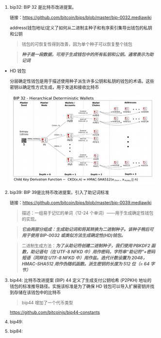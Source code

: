 1. bip32:  BIP 32 是比特币改进提案。

    链接：<A href="https://github.com/bitcoin/bips/blob/master/bip-0032.mediawiki">https://github.com/bitcoin/bips/blob/master/bip-0032.mediawiki</a>

   address(钱包地址)定义了如何从二进制主种子和有序索引集导出钱包的私钥和公钥

   >钱包的可恢复性得到改善，因为单个种子可以恢复整个钱包

   >***种子是一段数据，可用于生成钱包中的所有私钥和公钥。通常表示为助记词***

+ HD 钱包

   分层确定性钱包是用于描述使用种子派生许多公钥和私钥的钱包的术语。这些密钥以确定性方式生成，用于发送和接收比特币

    ![image](../assets/1.jpg)

2. bip39: BIP 39是比特币改进提案，引入了助记词标准

   链接：<a href="https://github.com/bitcoin/bips/blob/master/bip-0039.mediawiki">https://github.com/bitcoin/bips/blob/master/bip-0039.mediawiki</a>

   > 描述：一组易于记忆的单词（12-24 个单词）——用于生成确定性钱包的实现。

   >***它由两部分组成：生成助记词和将其转换为二进制种子。该种子稍后可用于使用 BIP-0032 或类似方法生成确定性(HD)钱包。***

   >二进制生成方法：***为了从助记符创建二进制种子，我们使用 PBKDF2 函数，助记语句（在 UTF-8 NFKD 中）用作密码，字符串“助记符”+密码短语（同样在 UTF-8 NFKD 中）用作盐。迭代计数设置为 2048，HMAC-SHA512 用作伪随机函数。派生密钥的长度为 512 位（= 64 字节）***

3. bip44: 比特币改进提案 (BIP) 44 定义了生成支付公钥哈希 (P2PKH) 地址的钱包的标准推导路径。实施该标准是为了确保 HD 钱包可以导入扩展密钥并找到存储在该钱包中的比特币

   > bip44 增加了一个代币类型

    <a href="https://github.com/bitcoinjs/bip44-constants">https://github.com/bitcoinjs/bip44-constants</a>

4. bip49:

5. bip84: